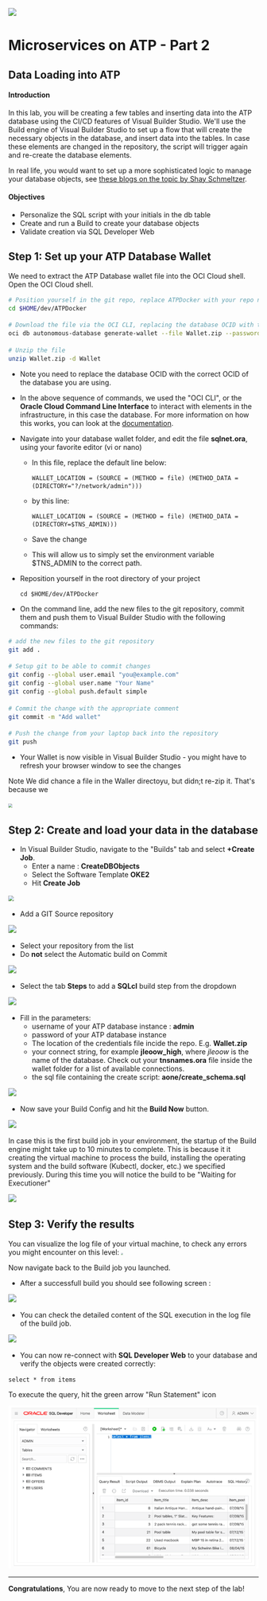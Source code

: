 ![](../../common/images/customer.logo2.png)

# Microservices on ATP - Part 2


## Data Loading into ATP
#### **Introduction**

In this lab, you will be creating a few tables and inserting data into the ATP database using the CI/CD features of Visual Builder Studio.  We'll use the Build engine of Visual Builder Studio to set up a flow that will create the necessary objects in the database, and insert data into the tables.  In case these elements are changed in the repository, the script will trigger again and re-create the database elements.

In real life, you would want to set up a more sophisticated logic to manage your database objects, see [these blogs on the topic by Shay Schmeltzer](https://blogs.oracle.com/shay/devcs).



#### **Objectives**

- Personalize the SQL script with your initials in the db table
- Create and run a Build to create your database objects
- Validate creation via SQL Developer Web



## Step 1: Set up your ATP Database Wallet

We need to extract the ATP Database wallet file into the OCI Cloud shell. Open the OCI Cloud shell.

```bash
# Position yourself in the git repo, replace ATPDocker with your repo name if you used a different one
cd $HOME/dev/ATPDocker

# Download the file via the OCI CLI, replacing the database OCID with the OCID of your database and the password with the one of the admin user
oci db autonomous-database generate-wallet --file Wallet.zip --password 'Pa$$w0rd' --autonomous-database-id ocid1.autonomousdatabase.oc1.eu-frankfurt-1.abtheljtn3slgmzqr2benreqkrs55gwg3v3tz6lgwhgfgzaccrb

# Unzip the file
unzip Wallet.zip -d Wallet
```

- Note you need to replace the database OCID with the correct OCID of the database you are using.
- In the  above sequence of commands, we used the "OCI CLI", or the **Oracle Cloud Command Line Interface**  to interact with elements in the infrastructure, in this case the database.  For more information on how this works, you can look at the [documentation](https://docs.cloud.oracle.com/en-us/iaas/tools/oci-cli/2.9.9/oci_cli_docs/cmdref/db/autonomous-database/generate-wallet.html).

- Navigate into your database wallet folder, and edit the file **sqlnet.ora**, using your favorite editor (vi or nano)

  - In this file, replace the default line below:

    ```
    WALLET_LOCATION = (SOURCE = (METHOD = file) (METHOD_DATA = (DIRECTORY="?/network/admin")))
    ```

  - by this line:

    ```
    WALLET_LOCATION = (SOURCE = (METHOD = file) (METHOD_DATA = (DIRECTORY=$TNS_ADMIN)))
    ```

  - Save the change
  
  - This will allow us to simply set the environment variable $TNS_ADMIN to the correct path.

- Reposition yourself in the root directory of your project

  ```
  cd $HOME/dev/ATPDocker
  ```

- On the command line, add the new files to the git repository, commit them and push them to Visual Builder Studio with the following commands:

```bash
# add the new files to the git repository
git add .

# Setup git to be able to commit changes
git config --global user.email "you@example.com"
git config --global user.name "Your Name"
git config --global push.default simple

# Commit the change with the appropriate comment
git commit -m "Add wallet"

# Push the change from your laptop back into the repository
git push
```



- Your Wallet is now visible in Visual Builder Studio - you might have to refresh your browser window to see the changes

Note We did chance a file in the Waller directoyu, but didn;t re-zip it. That's because we

<img src="images/400/wallet_added.png" style="zoom:50%;" />



## Step 2: Create and load your data in the database

- In Visual Builder Studio, navigate to the "Builds" tab and select **+Create Job**.
  - Enter a name : **CreateDBObjects**
  - Select the Software Template **OKE2**
  - Hit **Create Job**

<img src="./images/400/new_job-1.png" style="zoom: 67%;" />



- Add a  GIT Source repository

![](./images/400/add_src-1.png)

- Select your repository from the list
- Do **not** select the Automatic build on Commit



![](./images/400/config_source-1.png)



- Select the tab **Steps** to add a **SQLcl** build step from the dropdown

 ![](./images/400/add_step-1.png)



- Fill in the parameters:
  - username of your ATP database instance : **admin**
  - password of your ATP database instance
  - The location of the credentials file incide the repo. E.g. **Wallet.zip**
  - your connect string, for example **jleoow_high**, where *jleoow* is the name of the database.
    Check out your **tnsnames.ora** file inside the wallet folder for a list of available connections.
  - the sql file containing the create script: **aone/create_schema.sql**



![](./images/400/step_details-1.png)

 -   Now save your Build Config and hit the **Build Now** button.  

![](./images/400/build-now-2.png)

In case this is the first build job in your environment, the startup of the Build engine might take up to 10 minutes to complete. This is because it it creating the virtual machine to process the build, installing the operating system and the build software (Kubectl, docker, etc.) we specified previously.  During this time you will notice the build to be "Waiting for Executioner"

![](./images/400/waiting-1.png)



## Step 3: Verify the results

You can visualize the log file of your virtual machine, to check any errors you might encounter on this level: <img src="./images/400/logs.png" style="zoom: 25%;" />



Now navigate back to the Build job you launched.

 -   After a successfull build you should see following screen :

![](./images/400/build_result-01.png)

- You can check the detailed content of the SQL execution in the log file of the build job.

![](./images/400/build_result-1.png)



- You can now re-connect with **SQL Developer Web** to your database and verify the objects were created correctly:

`select * from items`

To execute the query, hit the green arrow "Run Statement" icon

![](images/400/sql_3.png)





---

**Congratulations**, You are now ready to move to the next step of the lab!

